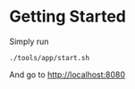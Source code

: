 # Getting Started

Simply run

```text
./tools/app/start.sh
```

And go to [http://localhost:8080](http://localhost:8080)
